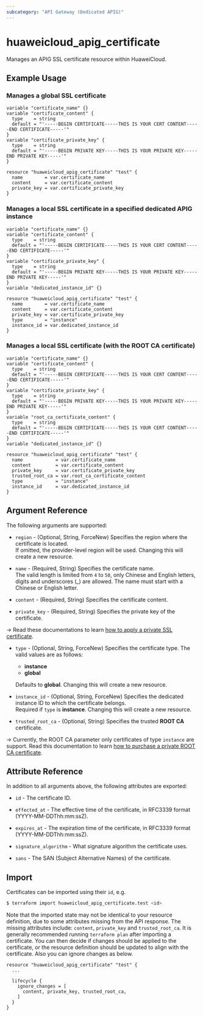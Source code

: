 ```yaml
---
subcategory: "API Gateway (Dedicated APIG)"
---
```


# huaweicloud_apig_certificate

Manages an APIG SSL certificate resource within HuaweiCloud.

## Example Usage

### Manages a global SSL certificate

```hcl
variable "certificate_name" {}
variable "certificate_content" {
  type    = string
  default = "'-----BEGIN CERTIFICATE-----THIS IS YOUR CERT CONTENT-----END CERTIFICATE-----'"
}
variable "certificate_private_key" {
  type    = string
  default = "'-----BEGIN PRIVATE KEY-----THIS IS YOUR PRIVATE KEY-----END PRIVATE KEY-----'"
}

resource "huaweicloud_apig_certificate" "test" {
  name        = var.certificate_name
  content     = var.certificate_content
  private_key = var.certificate_private_key
}
```

### Manages a local SSL certificate in a specified dedicated APIG instance

```hcl
variable "certificate_name" {}
variable "certificate_content" {
  type    = string
  default = "'-----BEGIN CERTIFICATE-----THIS IS YOUR CERT CONTENT-----END CERTIFICATE-----'"
}
variable "certificate_private_key" {
  type    = string
  default = "'-----BEGIN PRIVATE KEY-----THIS IS YOUR PRIVATE KEY-----END PRIVATE KEY-----'"
}
variable "dedicated_instance_id" {}

resource "huaweicloud_apig_certificate" "test" {
  name        = var.certificate_name
  content     = var.certificate_content
  private_key = var.certificate_private_key
  type        = "instance"
  instance_id = var.dedicated_instance_id
}
```

### Manages a local SSL certificate (with the ROOT CA certificate)

```hcl
variable "certificate_name" {}
variable "certificate_content" {
  type    = string
  default = "'-----BEGIN CERTIFICATE-----THIS IS YOUR CERT CONTENT-----END CERTIFICATE-----'"
}
variable "certificate_private_key" {
  type    = string
  default = "'-----BEGIN PRIVATE KEY-----THIS IS YOUR PRIVATE KEY-----END PRIVATE KEY-----'"
}
variable "root_ca_certificate_content" {
  type    = string
  default = "'-----BEGIN CERTIFICATE-----THIS IS YOUR CERT CONTENT-----END CERTIFICATE-----'"
}
variable "dedicated_instance_id" {}

resource "huaweicloud_apig_certificate" "test" {
  name            = var.certificate_name
  content         = var.certificate_content
  private_key     = var.certificate_private_key
  trusted_root_ca = var.root_ca_certificate_content
  type            = "instance"
  instance_id     = var.dedicated_instance_id
}
```

## Argument Reference

The following arguments are supported:

* `region` - (Optional, String, ForceNew) Specifies the region where the certificate is located.  
  If omitted, the provider-level region will be used. Changing this will create a new resource.

* `name` - (Required, String) Specifies the certificate name.  
  The valid length is limited from `4` to `50`, only Chinese and English letters, digits and underscores (_) are
  allowed. The name must start with a Chinese or English letter.  

* `content` - (Required, String) Specifies the certificate content.

* `private_key` - (Required, String) Specifies the private key of the certificate.

-> Read these documentations to learn [how to apply a private SSL certificate](https://support.huaweicloud.com/intl/en-us/tg-ccm/ccm_01_0025.html).

* `type` - (Optional, String, ForceNew) Specifies the certificate type. The valid values are as follows:
  + **instance**
  + **global**

  Defaults to **global**. Changing this will create a new resource.

* `instance_id` - (Optional, String, ForceNew) Specifies the dedicated instance ID to which the certificate belongs.  
  Required if `type` is **instance**.
  Changing this will create a new resource.

* `trusted_root_ca` - (Optional, String) Specifies the trusted **ROOT CA** certificate.

-> Currently, the ROOT CA parameter only certificates of type `instance` are support.
   Read this documentation to learn [how to purchase a private ROOT CA certificate](https://support.huaweicloud.com/intl/en-us/tg-ccm/ccm_01_0016.html).

## Attribute Reference

In addition to all arguments above, the following attributes are exported:

* `id` - The certificate ID.

* `effected_at` - The effective time of the certificate, in RFC3339 format (YYYY-MM-DDThh:mm:ssZ).

* `expires_at` - The expiration time of the certificate, in RFC3339 format (YYYY-MM-DDThh:mm:ssZ).

* `signature_algorithm` - What signature algorithm the certificate uses.

* `sans` - The SAN (Subject Alternative Names) of the certificate.

## Import

Certificates can be imported using their `id`, e.g.

```bash
$ terraform import huaweicloud_apig_certificate.test <id>
```

Note that the imported state may not be identical to your resource definition, due to some attributes missing from the
API response. The missing attributes include: `content`, `private_key` and `trusted_root_ca`.
It is generally recommended running `terraform plan` after importing a certificate.
You can then decide if changes should be applied to the certificate, or the resource definition should be updated to
align with the certificate. Also you can ignore changes as below.

```hcl
resource "huaweicloud_apig_certificate" "test" {
  ...

  lifecycle {
    ignore_changes = [
      content, private_key, trusted_root_ca,
    ]
  }
}
```
